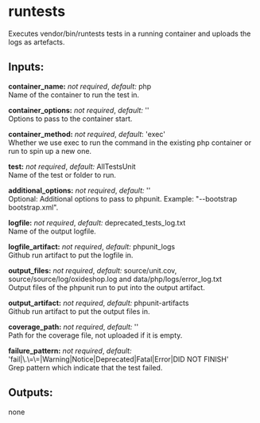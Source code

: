 # runtests
Executes vendor/bin/runtests tests in a running container and uploads the logs as artefacts.

## Inputs:
**container_name:** *not required*, *default:*  php  
Name of the container to run the test in.

**container_options:** *not required*, *default:*  ''  
Options to pass to the container start.

**container_method:** *not required*, *default*: 'exec'  
Whether we use exec to run the command in the existing php container or run to spin up a new one.

**test:** *not required*, *default:*  AllTestsUnit  
Name of the test or folder to run.

**additional_options:** *not required*, *default:*  ''  
Optional: Additional options to pass to phpunit. Example: "--bootstrap bootstrap.xml".

**logfile:** *not required*, *default:*  deprecated_tests_log.txt  
Name of the output logfile.

**logfile_artifact:** *not required*, *default:*  phpunit_logs  
Github run artifact to put the logfile in.

**output_files:** *not required*, *default:* source/unit.cov, source/source/log/oxideshop.log and data/php/logs/error_log.txt  
Output files of the phpunit run to put into the output artifact.

**output_artifact:** *not required*, *default:*  phpunit-artifacts  
Github run artifact to put the output files in.

**coverage_path:** *not required*, *default:*  ''  
Path for the coverage file, not uploaded if it is empty.

**failure_pattern:** *not required*, *default:*  'fail|\\.\\=\\=|Warning|Notice|Deprecated|Fatal|Error|DID NOT FINISH'  
Grep pattern which indicate that the test failed.

## Outputs:
none
